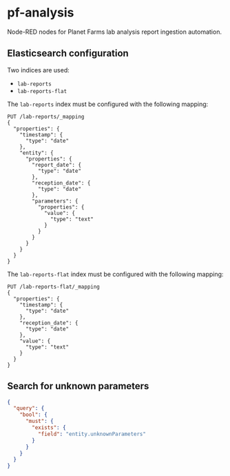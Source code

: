# pf-analysis

Node-RED nodes for Planet Farms lab analysis report ingestion automation.

## Elasticsearch configuration

Two indices are used:

* `lab-reports`
* `lab-reports-flat`

The `lab-reports` index must be configured with the following mapping:

~~~http
PUT /lab-reports/_mapping
{
  "properties": {
    "timestamp": {
      "type": "date"
    },
    "entity": {
      "properties": {
        "report_date": {
          "type": "date"
        },
        "reception_date": {
          "type": "date"
        },
        "parameters": {
          "properties": {
            "value": {
              "type": "text"
            }
          }
        }
      }
    }
  }
}
~~~

The `lab-reports-flat` index must be configured with the following mapping:

~~~http
PUT /lab-reports-flat/_mapping
{
  "properties": {
    "timestamp": {
      "type": "date"
    },
    "reception_date": {
      "type": "date"
    },
    "value": {
      "type": "text"
    }
  }
}
~~~

## Search for unknown parameters

~~~json
{
  "query": {
    "bool": {
      "must": {
        "exists": {
          "field": "entity.unknownParameters"
        }
      }
    }
  }
}
~~~